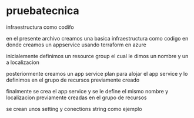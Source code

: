 # pruebatecnica
infraestructura como codifo

en el presente archivo creamos una basica infraestructura como codigo en donde creamos un appservice usando terraform en azure

inicialemente definimos  un resource group  el cual le dimos un nombre y un a localizacion 

posteriormente creamos un app service plan para alojar el app service  y lo definimos en el grupo de recursos previamente creado

finalmente se crea el app service y se le define el mismo nombre y localizacion previamente creadas en el grupo de recursos 

se crean unos setting y conections string como ejemplo
